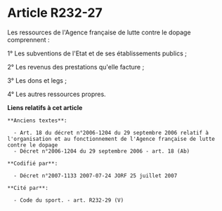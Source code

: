 # Article R232-27

Les ressources de l'Agence française de lutte contre le dopage comprennent :

1° Les subventions de l'Etat et de ses établissements publics ;

2° Les revenus des prestations qu'elle facture ;

3° Les dons et legs ;

4° Les autres ressources propres.

**Liens relatifs à cet article**

	**Anciens textes**:

	  - Art. 18 du décret n°2006-1204 du 29 septembre 2006 relatif à l'organisation et au fonctionnement de l'Agence française de lutte contre le dopage
	  - Décret n°2006-1204 du 29 septembre 2006 - art. 18 (Ab)

	**Codifié par**:

	  - Décret n°2007-1133 2007-07-24 JORF 25 juillet 2007

	**Cité par**:

	  - Code du sport. - art. R232-29 (V)
